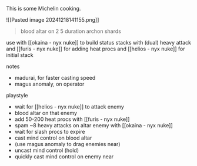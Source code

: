 This is some Michelin cooking.

![[Pasted image 20241218141155.png]]
>blood altar on 2
>5 duration archon shards

use with [[okaina - nyx nuke]] to build status stacks with (dual) heavy attack
and [[furis - nyx nuke]] for adding heat procs
and [[helios - nyx nuke]] for initial stack

notes
- madurai, for faster casting speed
- magus anomaly, on operator 

playstyle
- wait for [[helios - nyx nuke]] to attack enemy
- blood altar on that enemy
- add 50-200 heat procs with [[furis - nyx nuke]]
- spam ~8 heavy attacks on altar enemy with [[okaina - nyx nuke]]
- wait for slash procs to expire
- cast mind control on blood altar
- (use magus anomaly to drag enemies near)
- uncast mind control (hold)
- quickly cast mind control on enemy near
